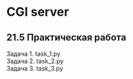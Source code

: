 # СGI server
## 21.5 Практическая работа

Задача 1. task_1.py<br>
Задача 2. task_2.py<br>
Задача 3. task_3.py
